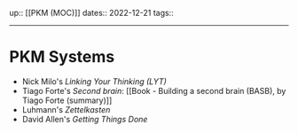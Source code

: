up:: [[PKM (MOC)]]
dates:: 2022-12-21
tags:: 

---

# PKM Systems

- Nick Milo's *Linking Your Thinking (LYT)*
- Tiago Forte's *Second brain*: [[Book - Building a second brain (BASB), by Tiago Forte (summary)]]
- Luhmann's *Zettelkasten*
- David Allen's *Getting Things Done*